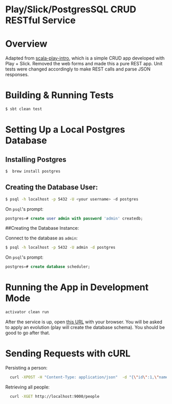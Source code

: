 # Play/Slick/PostgresSQL CRUD RESTful Service

# Overview
Adapted from [scala-play-intro](https://github.com/playframework/playframework/tree/master/templates/play-scala-intro), which is a simple CRUD app developed with Play + Slick. Removed the web forms and made this a pure REST app. Unit tests were changed accordingly to make REST calls and parse JSON responses.

# Building & Running Tests

```Bash
$ sbt clean test
```

# Setting Up a Local Postgres Database

## Installing Postgres

```Bash
$  brew install postgres
```

## Creating the Database User:

```Bash
$ psql -h localhost -p 5432 -U <your username> -d postgres
```

On `psql`'s prompt:

```SQL
postgres=# create user admin with password 'admin' createdb;
```

##Creating the Database Instance:

Connect to the database as `admin`:

```Bash
$ psql -h localhost -p 5432 -U admin -d postgres
```

On `psql`'s prompt:

```SQL
postgres=# create database scheduler;
```

# Running the App in Development Mode

```Bash
activator clean run
```

After the service is up, open [this URL](http://localhost:9000/people) with your browser.
You will be asked to apply an evolution (play will create the database schema).
You should be good to go after that.

# Sending Requests with cURL

Persisting a person:

```Bash
  curl -XPOST -H "Content-Type: application/json"  -d "{\"id\":1,\"name\":\"BoJack Horseman\",\"age\":52,\"lastUpdate\":1469465190275}"  http://localhost:9000/person
```

Retrieving all people:

```Bash
  curl -XGET http://localhost:9000/people
```
